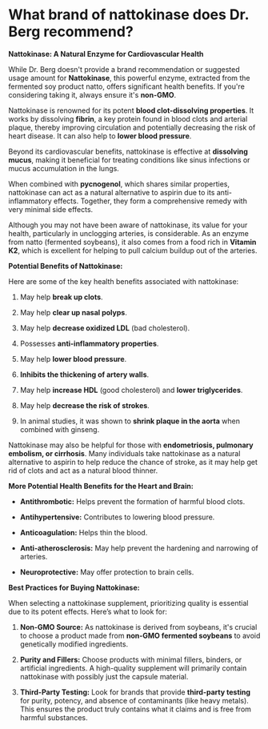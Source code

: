# What brand of nattokinase does Dr. Berg recommend?

**Nattokinase: A Natural Enzyme for Cardiovascular Health** 

While Dr. Berg doesn't provide a brand recommendation or suggested usage amount for **Nattokinase**, this powerful enzyme, extracted from the fermented soy product natto, offers significant health benefits. If you're considering taking it, always ensure it's **non-GMO**. 

Nattokinase is renowned for its potent **blood clot-dissolving properties**. It works by dissolving **fibrin**, a key protein found in blood clots and arterial plaque, thereby improving circulation and potentially decreasing the risk of heart disease. It can also help to **lower blood pressure**. 

Beyond its cardiovascular benefits, nattokinase is effective at **dissolving mucus**, making it beneficial for treating conditions like sinus infections or mucus accumulation in the lungs. 

When combined with **pycnogenol**, which shares similar properties, nattokinase can act as a natural alternative to aspirin due to its anti-inflammatory effects. Together, they form a comprehensive remedy with very minimal side effects. 

Although you may not have been aware of nattokinase, its value for your health, particularly in unclogging arteries, is considerable. As an enzyme from natto (fermented soybeans), it also comes from a food rich in **Vitamin K2**, which is excellent for helping to pull calcium buildup out of the arteries. 

**Potential Benefits of Nattokinase:** 

Here are some of the key health benefits associated with nattokinase: 

1. May help **break up clots**. 

2. May help **clear up nasal polyps**. 

3. May help **decrease oxidized LDL** (bad cholesterol). 

4. Possesses **anti-inflammatory properties**. 

5. May help **lower blood pressure**. 

6. **Inhibits the thickening of artery walls**. 

7. May help **increase HDL** (good cholesterol) and **lower triglycerides**. 

8. May help **decrease the risk of strokes**. 

9. In animal studies, it was shown to **shrink plaque in the aorta** when combined with ginseng. 

Nattokinase may also be helpful for those with **endometriosis, pulmonary embolism, or cirrhosis**. Many individuals take nattokinase as a natural alternative to aspirin to help reduce the chance of stroke, as it may help get rid of clots and act as a natural blood thinner. 

**More Potential Health Benefits for the Heart and Brain:** 

- **Antithrombotic:** Helps prevent the formation of harmful blood clots. 

- **Antihypertensive:** Contributes to lowering blood pressure. 

- **Anticoagulation:** Helps thin the blood. 

- **Anti-atherosclerosis:** May help prevent the hardening and narrowing of arteries. 

- **Neuroprotective:** May offer protection to brain cells.  

**Best Practices for Buying Nattokinase:** 

When selecting a nattokinase supplement, prioritizing quality is essential due to its potent effects. Here’s what to look for: 

1. **Non-GMO Source:** As nattokinase is derived from soybeans, it's crucial to choose a product made from **non-GMO fermented soybeans** to avoid genetically modified ingredients. 

2. **Purity and Fillers:** Choose products with minimal fillers, binders, or artificial ingredients. A high-quality supplement will primarily contain nattokinase with possibly just the capsule material. 

3. **Third-Party Testing:** Look for brands that provide **third-party testing** for purity, potency, and absence of contaminants (like heavy metals). This ensures the product truly contains what it claims and is free from harmful substances.